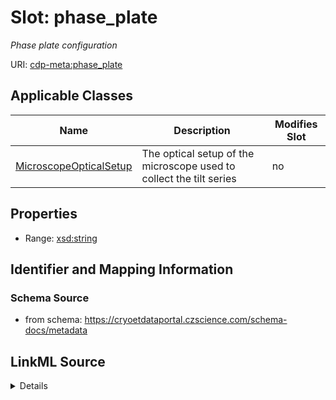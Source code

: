 # Slot: phase_plate


_Phase plate configuration_



URI: [cdp-meta:phase_plate](https://cryoetdataportal.czscience.com/schema/metadata/phase_plate)



<!-- no inheritance hierarchy -->




## Applicable Classes

| Name | Description | Modifies Slot |
| --- | --- | --- |
[MicroscopeOpticalSetup](MicroscopeOpticalSetup.md) | The optical setup of the microscope used to collect the tilt series |  no  |







## Properties

* Range: [xsd:string](http://www.w3.org/2001/XMLSchema#string)





## Identifier and Mapping Information







### Schema Source


* from schema: https://cryoetdataportal.czscience.com/schema-docs/metadata




## LinkML Source

<details>
```yaml
name: phase_plate
description: Phase plate configuration
from_schema: https://cryoetdataportal.czscience.com/schema-docs/metadata
exact_mappings:
- cdp-common:tiltseries_microscope_phase_plate
rank: 1000
alias: phase_plate
owner: MicroscopeOpticalSetup
domain_of:
- MicroscopeOpticalSetup
range: string
inlined: true
inlined_as_list: true

```
</details>